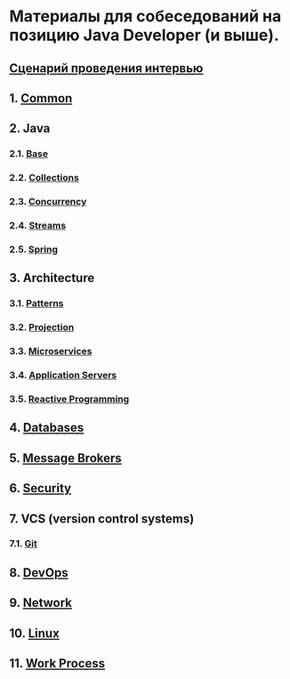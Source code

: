 # Материалы для собеседований на позицию Java Developer (и выше).

## [Сценарий проведения интервью](scenarios/README.md)

## 1. [Common](topics/common/README.md)

## 2. Java
### 2.1. [Base](topics/java/base/README.md)
### 2.2. [Collections](topics/java/collections/README.md)
### 2.3. [Concurrency](topics/java/concurrency/README.md)
### 2.4. [Streams](topics/java/streams/README.md)
### 2.5. [Spring](topics/java/spring/README.md)

## 3. Architecture
### 3.1. [Patterns](topics/architecture/patterns/README.md)
### 3.2. [Projection](topics/architecture/projection/README.md)
### 3.3. [Microservices](topics/architecture/microservices/README.md)
### 3.4. [Application Servers](topics/architecture/application-servers/README.md)
### 3.5. [Reactive Programming](topics/architecture/reactive-programming/README.md)

## 4. [Databases](topics/databases/README.md)

## 5. [Message Brokers](topics/message-brokers/README.md)

## 6. [Security](topics/security/README.md)

## 7. VCS (version control systems)
### 7.1. [Git](topics/vcs/git/README.md)

## 8. [DevOps](topics/devops/README.md)

## 9. [Network](topics/network/README.md)

## 10. [Linux](topics/linux/README.md)

## 11. [Work Process](topics/work-process/README.md)
